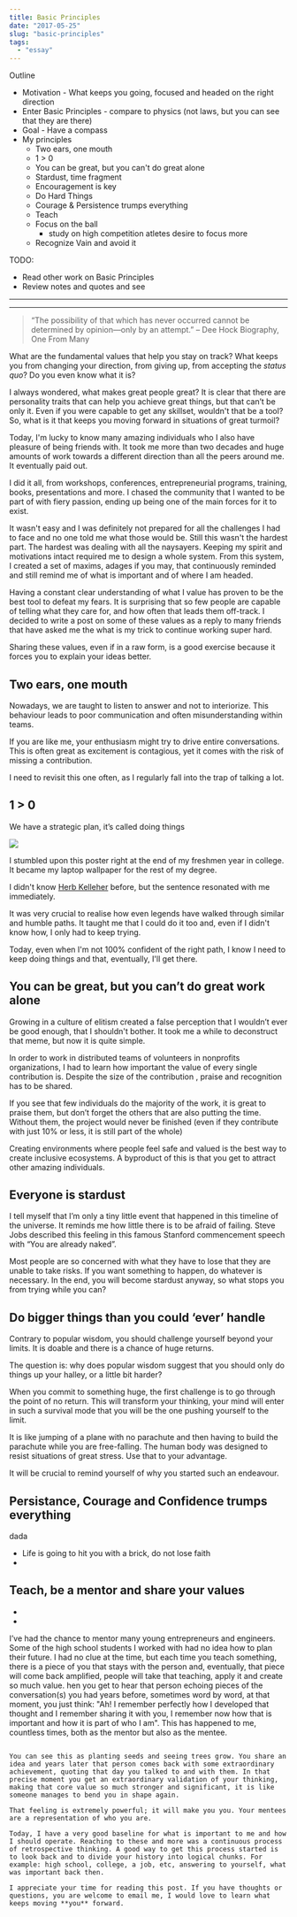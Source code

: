 ```yaml
---
title: Basic Principles
date: "2017-05-25"
slug: "basic-principles"
tags:
  - "essay"
---
```


Outline
- Motivation - What keeps you going, focused and headed on the right direction
- Enter Basic Principles - compare to physics (not laws, but you can see that they are there)
- Goal - Have a compass
- My principles
  - Two ears, one mouth
  - 1 > 0
  - You can be great, but you can't do great alone
  - Stardust, time fragment
  - Encouragement is key
  - Do Hard Things
  - Courage & Persistence trumps everything
  - Teach
  - Focus on the ball
    - study on high competition atletes desire to focus more
  - Recognize Vain and avoid it

TODO:
- Read other work on Basic Principles
- Review notes and quotes and see 

---------------
---------------

> “The possibility of that which has never occurred cannot be determined by opinion—only by an attempt.” – Dee Hock Biography, One From Many
 
What are the fundamental values that help you stay on track? What keeps you from changing your direction, from giving up, from accepting the _status quo_? Do you even know what it is?
 
I always wondered, what makes great people great? It is clear that there are personality traits that can help you achieve great things, but that can’t be  only it. Even if you were capable to get any skillset, wouldn't that be a tool? So, what is it that keeps you moving forward in situations of great turmoil?
 
Today, I'm lucky to know many amazing individuals who I also have pleasure of being friends with. It took me more than two decades and huge amounts of work towards a different direction than all the peers around me. It eventually paid out.
 
I did it all, from workshops, conferences, entrepreneurial programs, training, books, presentations and more. I chased the community that I wanted to be part of with fiery passion, ending up being one of the main forces for it to exist.
 
It wasn't easy and I was definitely not prepared for all the challenges I had to face and no one told me what those would be. Still this wasn't the hardest part. The hardest was dealing with all the naysayers. Keeping my spirit and motivations intact required me to design a whole system. From this system, I created a set of maxims, adages if you may, that continuously reminded and still remind me of what is important and of where I am headed.
 
Having a constant clear understanding of what I value has proven to be the best tool to defeat my fears. It is surprising that so few people are capable of telling what they care for, and how often that leads them off-track. I decided to write a post on some of these values as a reply to many friends that have asked me the what is my trick to continue working super hard.
 
Sharing these values, even if in a raw form, is a good exercise because it forces you to explain your ideas better.
 
## Two ears, one mouth
 
Nowadays, we are taught to listen to answer and not to interiorize. This behaviour leads to poor communication and often misunderstanding within teams.
 
If you are like me, your enthusiasm might try to drive entire conversations. This is often great as excitement is contagious, yet it comes with the risk of missing a contribution.
 
I need to revisit this one often, as I regularly fall into the trap of talking a lot.



## 1 > 0

We have a strategic plan, it’s called doing things
 
![](/img/doing-things-wallpaper.jpg)
 
I stumbled upon this poster right at the end of my freshmen year in college. It became my laptop wallpaper for the rest of my degree.
 
I didn't know [Herb Kelleher](https://en.wikipedia.org/wiki/Herb_Kelleher) before, but the sentence resonated with me immediately.
 
It was very crucial to realise how even legends have walked through similar and humble paths. It taught me that I could do it too and, even if I didn't know how, I only had to keep trying.
 
Today, even when I'm not 100% confident of the right path, I know I need to keep doing things and that, eventually, I'll get there.
 
## You can be great, but you can’t do great work alone
 
Growing in a culture of elitism created a false perception that I wouldn’t ever be good enough, that I shouldn't bother. It took me a while to deconstruct that meme, but now it is quite simple.
 
In order to work in distributed teams of volunteers in nonprofits organizations, I had to learn how important the value of every single contribution is. Despite the size of the contribution , praise and recognition has to be shared.
 
If you see that few individuals do the majority of the work, it is great to praise them, but don’t forget the others  that are also putting the time. Without them, the project would never be finished (even if they contribute with just 10% or less, it is still part of the whole)
 
Creating environments where people feel safe and valued is the best way to create inclusive ecosystems. A byproduct of this is that you get to attract other amazing individuals.
 
## Everyone is stardust
 
I tell myself that I’m only a tiny little event that happened in this timeline of the universe. It reminds me how little there is to be afraid of failing. Steve Jobs described this feeling in this famous Stanford commencement speech with “You are already naked”.
 
Most people are so concerned with what they have to lose that they are unable to take risks. If you want something to happen, do whatever is necessary. In the end, you will become stardust anyway, so what stops you from trying while you can?
 
## Do bigger things than you could ‘ever’ handle
 
Contrary to popular wisdom, you should challenge yourself beyond your limits. It is doable and there is a chance of huge returns.
 
The question is: why does popular wisdom suggest that you should only do things up your halley, or a little bit harder?
 
When you commit to something huge, the first challenge is to go through the point of no return. This will transform your thinking, your mind will enter in such a survival mode that you will be the one pushing yourself to the limit.
 
It is like jumping of a plane with no parachute and then having to build the parachute while you are free-falling. The human body was designed to resist situations of great stress. Use that to your advantage.
 
It will be crucial to remind yourself of why you started such an endeavour.

## Persistance, Courage and Confidence trumps everything

dada

- Life is going to hit you with a brick, do not lose faith
- 

## Teach, be a mentor and share your values

- 
- 

I’ve had the chance to mentor many young entrepreneurs and engineers. Some of the high school students I worked with had no idea how to plan their future. I had no clue at the time, but each time you teach something, there is a piece of you that stays with the person and, eventually, that piece will come back amplified, people will take that teaching, apply it and create so much value. hen you get to hear that person echoing pieces of the conversation(s) you had years before, sometimes word by word, at that moment, you just think: "Ah! I remember perfectly how I developed that thought and I remember sharing it with you, I remember now how that is important and how it is part of who I am". This has happened to me, countless times, both as the mentor but also as the mentee.
```
 
You can see this as planting seeds and seeing trees grow. You share an idea and years later that person comes back with some extraordinary achievement, quoting that day you talked to and with them. In that precise moment you get an extraordinary validation of your thinking, making that core value so much stronger and significant, it is like someone manages to bend you in shape again.
 
That feeling is extremely powerful; it will make you you. Your mentees are a representation of who you are.
 
Today, I have a very good baseline for what is important to me and how I should operate. Reaching to these and more was a continuous process of retrospective thinking. A good way to get this process started is to look back and to divide your history into logical chunks. For example: high school, college, a job, etc, answering to yourself, what was important back then.
 
I appreciate your time for reading this post. If you have thoughts or questions, you are welcome to email me, I would love to learn what keeps moving **you** forward.
